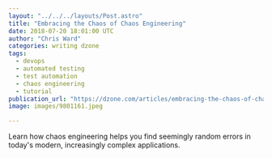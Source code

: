 ```yaml
---
layout: "../../../layouts/Post.astro"
title: "Embracing the Chaos of Chaos Engineering"
date: 2018-07-20 18:01:00 UTC
author: "Chris Ward"
categories: writing dzone
tags:
  - devops
  - automated testing
  - test automation
  - chaos engineering
  - tutorial
publication_url: "https://dzone.com/articles/embracing-the-chaos-of-chaos-engineering"
image: images/9801161.jpeg

---
```

Learn how chaos engineering helps you find seemingly random errors in today's modern, increasingly complex applications.


